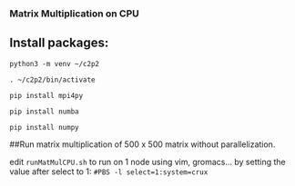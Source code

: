 
### Matrix Multiplication on CPU
## Install packages:
```
python3 -m venv ~/c2p2

. ~/c2p2/bin/activate

pip install mpi4py

pip install numba

pip install numpy

```
##Run matrix multiplication of 500 x 500 matrix without parallelization.

edit `runMatMulCPU.sh` to run on 1 node using vim, gromacs... by setting the value after select to 1: `#PBS -l select=1:system=crux`


